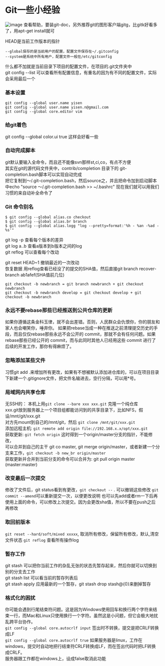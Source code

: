 # Git一些小经验
![image](http://static.oschina.net/uploads/space/2011/0608/162554_wEoO_124879.png)
查看帮助，要装git-doc，另外推荐git的图形客户端gitg，比gitk好看多了，用apt-get install就可

HEAD是当前工作版本的指针

	--global保存的是当前用户的配置，配置文件保存在~/.gitconfig  
	--system是系统中所有用户，配置文件一般在/etc/gitconfig  
什么都不加就是当前目录下项目的配置文件，在项目的.git文件夹中  
git config --list 可以查看所有配置信息，有重名的因为有不同的配置文件，实际会采用最后一个  

### 基本设置

	git config --global user.name yisen 
	git config --global user.name yisen.n@gmail.com 
	git config --global core.editor vim 
### 给git着色
git config --global color.ui true 这样会好看一些
### 自动完成脚本
git默认要输入全命令，而且还不能像svn那样st,ci,co，有点不方便  
其实在git的源代码文件夹中，contrib/completion 目录下的 git-completion.bash脚本可以实现自动完成  
把它复制到～/.git-completion.bash，然后source之，并且把命令加到启动脚本中echo "source ～/.git-completion.bash >> ~/.bashrc"
现在我们就可以用我们习惯的<tab><tab>来自动补全命令了
### Git 命令别名
	$ git config --global alias.co checkout
	$ git config --global alias.br branch
	$ git config --global alias.logg "log --pretty=format:'%h - %an -%ad -%s'"

git log -p 查看每个版本的差异  
git log a..b 查看a版本到b版本之间的log  
git reflog 可以查看每个改动  

git reset HEAD~1 撤销最近的一次改动  
恢复数据 用reflog查看已经没了的提交的SHA值，然后直接git branch recover-branch ab1afef(SHA值前几位)

	git checkout -b newbranch = git branch newbranch + git checkout newbranch 
	git checkout -b newbranch develop = git checkout develop + git checkout -b newbranch
### 永远不要rebase那些已经推送到公共仓库的更新
如果你遵循这条金科玉律，就不会出差错。否则，人民群众会仇恨你，你的朋友和家人也会嘲笑你，唾弃你。
如果把rebase当成一种在推送之前清理提交历史的手段，而且仅仅rebase那些永远不会公开的 commit，那就不会有任何问题。如果rebase那些已经公开的 commit，而与此同时其他人已经用这些 commit 进行了后续的开发工作，那你有得麻烦了。
### 忽略添加某些文件
习惯git add .来增加所有更改，如果有不想被默认添加进仓库的，可以在项目目录下新建一个.gitignore文件，把文件名输进去，空行分隔，可以用*号。
### 局域网内共享仓库
无SSH的：
本机上用`git clone --bare xxx xxx.git` 克隆一个纯仓库  
xxx.git放到服务器上一个项目组都能访问到的共享目录下，比如NFS，假设/mnt/git/xxx.git   
对方先mount到自己的/mnt/git，然后 `git clone /mnt/git/xxx.git`  
添加远程主机: `git remote add origin file://192.168.x.x/opt/xxx.git`  
获取更新: `git fetch origin` 这时得到一个origin/master分支的指针，不能修改，   
可以合并到自己的主干 git co master, git merge origin/master，或者新建一个分支来工作，`git checkout -b new_br origin/master`  
获取更新并合并到当前分支的命令可以合并为: git pull origin master  (master:master) 
### 改变最后一次提交
修改了文件后，git status看到有更改，`git checkout --` . 可以撤销这些修改
`git commit --amend`可以重新提交一次，以便更改说明 
也可以先add或者rm一下后再使用上面的命令，可以修改上次提交。因为会更改sha值，所以不要在push之后再修改
### 取回前版本
`git reset --hard/soft/mixed xxxxx`, 取消所有修改，保留所有修改，默认,清空文件状态
`git reflog` 查看所有操作log
### 暂存工作
git stash 可以把你当前工作的杂乱无张的状态先暂存起来，然后你就可以切换到别的分支去工作  
git stash list 可以看当前的暂存列表后  
git stash apply 应用最新的一个暂存，git stash drop stash@{0}来删掉暂存  
### 格式化的困扰
你可能会遇到行尾结束符问题。这是因为Windows使用回车和换行两个字符来结束一行，而Mac和Linux只使用换行一个字符。虽然这是小问题，但它会极大地扰乱跨平台协作。  
`git config --global core.autocrlf input` 签出时不转换，提交是把CRLF转换成LF  
`git config --global core.autocrlf true` 如果服务器是linux，工作在windows，提交时自动地把行结束符CRLF转换成LF，而在签出代码时把LF转换成CRLF。   
服务器跟工作都在windows上，设成false取消此功能  